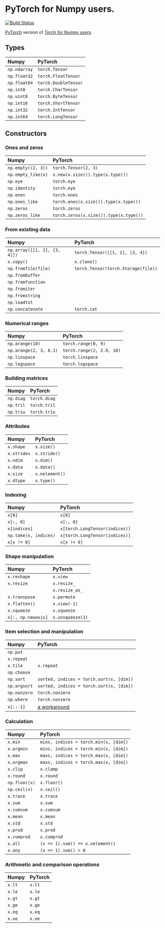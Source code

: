 # PyTorch for Numpy users.

[![Build Status](https://travis-ci.com/wkentaro/pytorch-for-numpy-users.svg?token=zM5rExyvuRoJThsnqHAF&branch=master)](https://travis-ci.com/wkentaro/pytorch-for-numpy-users)

[PyTorch](https://github.com/pytorch/pytorch.git) version of [_Torch for Numpy users_](https://github.com/torch/torch7/wiki/Torch-for-Numpy-users).

## Types

| Numpy        | PyTorch              |
|:-------------|:---------------------|
| `np.ndarray` | `torch.Tensor`       |
| `np.float32` | `torch.FloatTensor`  |
| `np.float64` | `torch.DoubleTensor` |
| `np.int8`    | `torch.CharTensor`   |
| `np.uint8`   | `torch.ByteTensor`   |
| `np.int16`   | `torch.ShortTensor`  |
| `np.int32`   | `torch.IntTensor`    |
| `np.int64`   | `torch.LongTensor`   |


## Constructors

### Ones and zeros

| Numpy              | PyTorch                                |
|:-------------------|:---------------------------------------|
| `np.empty((2, 3))` | `torch.Tensor(2, 3)`                   |
| `np.empty_like(x)` | `x.new(x.size()).type(x.type())`       |
| `np.eye`           | `torch.eye`                            |
| `np.identity`      | `torch.eye`                            |
| `np.ones`          | `torch.ones`                           |
| `np.ones_like`     | `torch.ones(x.size()).type(x.type())`  |
| `np.zeros`         | `torch.zeros`                          |
| `np.zeros_like`    | `torch.zeros(x.size()).type(x.type())` |

### From existing data

| Numpy                        | PyTorch                             |
|:-----------------------------|:------------------------------------|
| `np.array([[1, 2], [3, 4]])` | `torch.Tensor([[1, 2], [3, 4])`     |
| `x.copy()`                   | `x.clone()`                         |
| `np.fromfile(file)`          | `torch.Tensor(torch.Storage(file))` |
| `np.frombuffer`              |                                     |
| `np.fromfunction`            |                                     |
| `np.fromiter`                |                                     |
| `np.fromstring`              |                                     |
| `np.loadtxt`                 |                                     |
| `np.concatenate`             | `torch.cat`                         |

### Numerical ranges

| Numpy                  | PyTorch                   |
|:-----------------------|:--------------------------|
| `np.arange(10)`        | `torch.range(0, 9)`       |
| `np.arange(2, 3, 0.1)` | `torch.range(2, 2.9, 10)` |
| `np.linspace`          | `torch.linspace`          |
| `np.logspace`          | `torch.logspace`          |

### Building matrices

| Numpy     | PyTorch      |
|:----------|:-------------|
| `np.diag` | `torch.diag` |
| `np.tril` | `torch.tril` |
| `np.triu` | `torch.triu` |

### Attributes

| Numpy       | PyTorch        |
|:------------|:---------------|
| `x.shape`   | `x.size()`     |
| `x.strides` | `x.stride()`   |
| `x.ndim`    | `x.dim()`      |
| `x.data`    | `x.data()`     |
| `x.size`    | `x.nelement()` |
| `x.dtype`   | `x.type()`     |

### Indexing

| Numpy                 | PyTorch                        |
|:----------------------|:-------------------------------|
| `x[0]`                | `x[0]`                         |
| `x[:, 0]`             | `x[:, 0]`                      |
| `x[indices]`          | `x[torch.LongTensor(indices)]` |
| `np.take(x, indices)` | `x[torch.LongTensor(indices)]` |
| `x[x != 0]`           | `x[x != 0]`                    |

### Shape manipulation

| Numpy              | PyTorch          |
|:-------------------|:-----------------|
| `x.reshape`        | `x.view`         |
| `x.resize`         | `x.resize_`      |
|                    | `x.resize_as_`   |
| `x.transpose`      | `x.permute`      |
| `x.flatten()`      | `x.view(-1)`     |
| `x.squeeze`        | `x.squeeze`      |
| `x[:, np.newaxis]` | `x.unsqueeze(1)` |

### Item selection and manipulation

| Numpy        | PyTorch                                                       |
|:-------------|:--------------------------------------------------------------|
| `np.put`     |                                                               |
| `x.repeat`   |                                                               |
| `x.tile`     | `x.repeat`                                                    |
| `np.choose`  |                                                               |
| `np.sort`    | `sorted, indices = torch.sort(x, [dim])`                      |
| `np.argsort` | `sorted, indices = torch.sort(x, [dim])`                      |
| `np.nonzero` | `torch.nonzero`                                               |
| `np.where`   | `torch.nonzero`                                               |
| `x[::-1]`    | [a workaround](https://github.com/pytorch/pytorch/issues/229) |

### Calculation

| Numpy         | PyTorch                               |
|:--------------|:--------------------------------------|
| `x.min`       | `mins, indices = torch.min(x, [dim])` |
| `x.argmin`    | `mins, indices = torch.min(x, [dim])` |
| `x.max`       | `maxs, indices = torch.max(x, [dim])` |
| `x.argmax`    | `maxs, indices = torch.max(x, [dim])` |
| `x.clip`      | `x.clamp`                             |
| `x.round`     | `x.round`                             |
| `np.floor(x)` | `x.floor()`                           |
| `np.ceil(x)`  | `x.ceil()`                            |
| `x.trace`     | `x.trace`                             |
| `x.sum`       | `x.sum`                               |
| `x.cumsum`    | `x.cumsum`                            |
| `x.mean`      | `x.mean`                              |
| `x.std`       | `x.std`                               |
| `x.prod`      | `x.prod`                              |
| `x.cumprod`   | `x.cumprod`                           |
| `x.all`       | `(x == 1).sum() == x.nelement()`      |
| `x.any`       | `(x == 1).sum() > 0`                  |

### Arithmetic and comparison operations

| Numpy   | PyTorch   |
|:--------|:----------|
| `x.lt`  | `x.lt`    |
| `x.le`  | `x.le`    |
| `x.gt`  | `x.gt`    |
| `x.ge`  | `x.ge`    |
| `x.eq`  | `x.eq`    |
| `x.ne`  | `x.ne`    |



